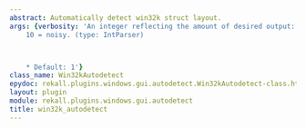 ```yaml
---
abstract: Automatically detect win32k struct layout.
args: {verbosity: 'An integer reflecting the amount of desired output: 0 = quiet,
    10 = noisy. (type: IntParser)



    * Default: 1'}
class_name: Win32kAutodetect
epydoc: rekall.plugins.windows.gui.autodetect.Win32kAutodetect-class.html
layout: plugin
module: rekall.plugins.windows.gui.autodetect
title: win32k_autodetect
---
```



